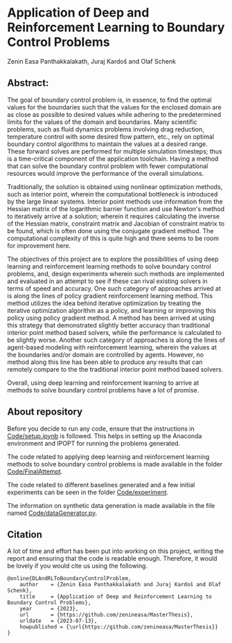 # Application of Deep and Reinforcement Learning to Boundary Control Problems

Zenin Easa Panthakkalakath, Juraj Kardoš and Olaf Schenk

## Abstract:

The goal of boundary control problem is, in essence, to find the optimal values for the boundaries such that the values for the enclosed domain are as close as possible to desired values while adhering to the predetermined limits for the values of the domain and boundaries. Many scientific problems, such as fluid dynamics problems involving drag reduction, temperature control with some desired flow pattern, etc., rely on optimal boundary control algorithms to maintain the values at a desired range. These forward solves are performed for multiple simulation timesteps; thus is a time-critical component of the application toolchain. Having a method that can solve the boundary control problem with fewer computational resources would improve the performance of the overall simulations.

Traditionally, the solution is obtained using nonlinear optimization methods, such as interior point, wherein the computational bottleneck is introduced by the large linear systems. Interior point methods use information from the Hessian matrix of the logarithmic barrier function and use Newton's method to iteratively arrive at a solution; wherein it requires calculating the inverse of the Hessian matrix, constraint matrix and Jacobian of constraint matrix to be found, which is often done using the conjugate gradient method. The computational complexity of this is quite high and there seems to be room for improvement here.

The objectives of this project are to explore the possibilities of using deep learning and reinforcement learning methods to solve boundary control problems, and, design experiments wherein such methods are implemented and evaluated in an attempt to see if these can rival existing solvers in terms of speed and accuracy. One such category of approaches arrived at is along the lines of policy gradient reinforcement learning method. This method utilizes the idea behind iterative optimization by treating the iterative optimization algorithm as a policy, and learning or improving this policy using policy gradient method. A method has been arrived at using this strategy that demonstrated slightly better accuracy than traditional interior point method based solvers, while the performance is calculated to be slightly worse. Another such category of approaches is along the lines of agent-based modeling with reinforcement learning, wherein the values at the boundaries and/or domain are controlled by agents. However, no method along this line has been able to produce any results that can remotely compare to the the traditional interior point method based solvers.

Overall, using deep learning and reinforcement learning to arrive at methods to solve boundary control problems have a lot of promise.

## About repository

Before you decide to run any code, ensure that the instructions in [Code/setup.ipynb](Code/setup.ipynb) is followed. This helps in setting up the Anaconda environment and IPOPT for running the problems generated.

The code related to applying deep learning and reinforcement learning methods to solve boundary control problems is made available in the folder [Code/FinalAttempt](Code/FinalAttempt).

The code related to different baselines generated and a few initial experiments can be seen in the folder [Code/experiment](Code/experiment).

The information on synthetic data generation is made available in the file named [Code/dataGenerator.py](Code/dataGenerator.py).

## Citation

A lot of time and effort has been put into working on this project, writing the report and ensuring that the code is readable enough. Therefore, it would be lovely if you would cite us using the following.

```
@online{DLAndRLToBoundaryControlProblem,
    author    = {Zenin Easa Panthakkalakath and Juraj Kardoš and Olaf Schenk},
    title     = {Application of Deep and Reinforcement Learning to Boundary Control Problems},
    year      = {2023},
    url       = {https://github.com/zenineasa/MasterThesis},
    urldate   = {2023-07-13},
    howpublished = {\url{https://github.com/zenineasa/MasterThesis}}
}
```